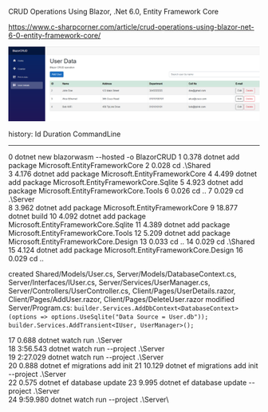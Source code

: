 CRUD Operations Using Blazor, .Net 6.0, Entity Framework Core

https://www.c-sharpcorner.com/article/crud-operations-using-blazor-net-6-0-entity-framework-core/

![screenshot](/Capture.PNG)

history:
  Id     Duration CommandLine
  --     -------- -----------
   0              dotnet new blazorwasm --hosted -o BlazorCRUD
   1        0.378 dotnet add package Microsoft.EntityFrameworkCore
   2        0.028 cd .\Shared\
   3        4.176 dotnet add package Microsoft.EntityFrameworkCore
   4        4.499 dotnet add package Microsoft.EntityFrameworkCore.Sqlite
   5        4.923 dotnet add package Microsoft.EntityFrameworkCore.Tools
   6        0.026 cd ..
   7        0.029 cd .\Server\
   8        3.962 dotnet add package Microsoft.EntityFrameworkCore
   9       18.877 dotnet build
  10        4.092 dotnet add package Microsoft.EntityFrameworkCore.Sqlite
  11        4.389 dotnet add package Microsoft.EntityFrameworkCore.Tools
  12        5.209 dotnet add package Microsoft.EntityFrameworkCore.Design
  13        0.033 cd ..
  14        0.029 cd .\Shared\
  15        4.124 dotnet add package Microsoft.EntityFrameworkCore.Design
  16        0.029 cd ..
  
  created Shared/Models/User.cs, Server/Models/DatabaseContext.cs, Server/Interfaces/IUser.cs, Server/Services/UserManager.cs,
          Server/Controllers/UserController.cs, Client/Pages/UserDetails.razor, Client/Pages/AddUser.razor, Client/Pages/DeleteUser.razor
modified Server/Program.cs:
`builder.Services.AddDbContext<DatabaseContext>
    (options =>
    options.UseSqlite("Data Source = User.db"));
builder.Services.AddTransient<IUser, UserManager>();`

  17        0.688 dotnet watch run .\Server\
  18     3:56.543 dotnet watch run --project .\Server\
  19     2:27.029 dotnet watch run --project .\Server\
  20        0.888 dotnet ef migrations add init
  21       10.129 dotnet ef migrations add init --project .\Server\
  22        0.575 dotnet ef database update
  23        9.995 dotnet ef database update --project .\Server\
  24     9:59.980 dotnet watch run --project .\Server\